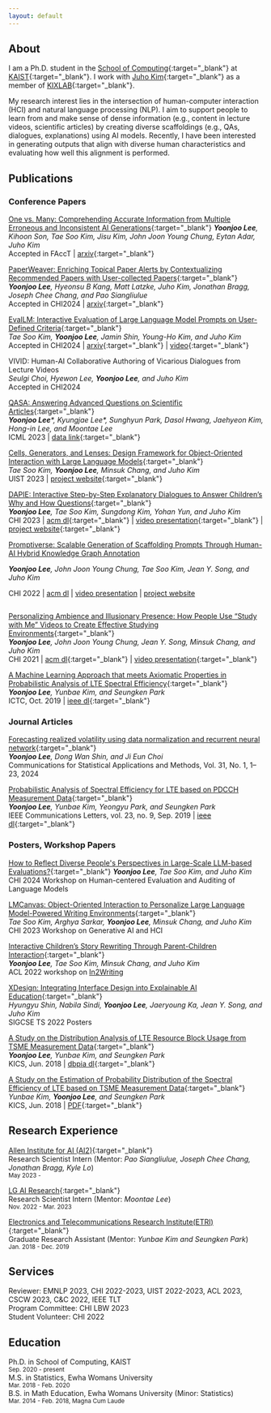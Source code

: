```yaml
---
layout: default
---
```


## About

I am a Ph.D. student in the [School of Computing](https://cs.kaist.ac.kr/){:target="_blank"} at [KAIST](https://www.kaist.ac.kr/){:target="_blank"}. I work with [Juho Kim](https://juhokim.com/){:target="_blank"} as a member of [KIXLAB](https://www.kixlab.org/){:target="_blank"}.

My research interest lies in the intersection of human-computer interaction (HCI) and natural language processing (NLP). I aim to support people to learn from and make sense of dense information (e.g., content in lecture videos, scientific articles) by creating diverse scaffoldings (e.g., QAs, dialogues, explanations) using AI models. Recently, I have been interested in generating outputs that align with diverse human characteristics and evaluating how well this alignment is performed.

## Publications

### Conference Papers

[One vs. Many: Comprehending Accurate Information from Multiple Erroneous and Inconsistent AI Generations](https://arxiv.org/abs/2405.05581){:target="_blank"}
_**Yoonjoo Lee**, Kihoon Son, Tae Soo Kim, Jisu Kim, John Joon Young Chung, Eytan Adar, Juho Kim_\
Accepted in FAccT | [arxiv](https://arxiv.org/abs/2405.05581){:target="_blank"}

[PaperWeaver: Enriching Topical Paper Alerts by Contextualizing Recommended Papers with User-collected Papers](https://arxiv.org/pdf/2403.02939.pdf){:target="_blank"}  
_**Yoonjoo Lee**, Hyeonsu B Kang, Matt Latzke, Juho Kim, Jonathan Bragg, Joseph Chee Chang, and Pao Siangliulue_\
Accepted in CHI2024 | [arxiv](https://arxiv.org/pdf/2403.02939.pdf){:target="_blank"}

[EvalLM: Interactive Evaluation of Large Language Model Prompts on User-Defined Criteria](https://arxiv.org/pdf/2309.13633.pdf){:target="_blank"}  
_Tae Soo Kim, **Yoonjoo Lee**, Jamin Shin, Young-Ho Kim, and Juho Kim_\
Accepted in CHI2024 | [arxiv](https://arxiv.org/pdf/2309.13633.pdf){:target="_blank"} | [video](https://www.youtube.com/watch?v=7hvTnhiCO7Y){:target="_blank"}

VIVID: Human-AI Collaborative Authoring of Vicarious Dialogues from Lecture Videos\
_Seulgi Choi, Hyewon Lee, **Yoonjoo Lee**, and Juho Kim_\
Accepted in CHI2024 

[QASA: Answering Advanced Questions on Scientific Articles](https://yoonjoolee.com/assets/papers/QASA_ICML2023.pdf){:target="_blank"}\
_**Yoonjoo Lee**\*, Kyungjae Lee\*, Sunghyun Park, Dasol Hwang, Jaehyeon Kim, Hong-in Lee, and Moontae Lee_\
ICML 2023 | [data link](https://github.com/lgresearch/QASA){:target="_blank"}

[Cells, Generators, and Lenses: Design Framework for Object-Oriented Interaction with Large Language Models](https://kixlab.github.io/website-files/2023/uist2023-llmobjects-paper.pdf){:target="_blank"}  
_Tae Soo Kim, **Yoonjoo Lee**, Minsuk Chang, and Juho Kim_\
UIST 2023 | [project website](https://llm-objects.kixlab.org/){:target="_blank"}

[DAPIE: Interactive Step-by-Step Explanatory Dialogues to Answer Children’s Why and How Questions](https://kixlab.github.io/website-files/2023/chi2023-childQA-paper.pdf){:target="_blank"}  
_**Yoonjoo Lee**, Tae Soo Kim, Sungdong Kim, Yohan Yun, and Juho Kim_\
CHI 2023 | [acm dl](https://dl.acm.org/doi/10.1145/3544548.3581369){:target="_blank"} | [video presentation](https://www.youtube.com/watch?v=nBdIhI66_vY){:target="_blank"} | [project website](https://dapie.kixlab.org/){:target="_blank"}


<div style="display: flex; flex-direction: row; gap: 12px;">
    <div>
        <a href="https://kixlab.github.io/website-files/2022/chi2022-promptiverse-paper.pdf" target="_blank">
            Promptiverse: Scalable Generation of Scaffolding Prompts Through Human-AI Hybrid Knowledge Graph Annotation
        </a>
        <p style="margin-bottom: 0px"><i><b>Yoonjoo Lee</b>, John Joon Young Chung, Tae Soo Kim, Jean Y. Song, and Juho Kim</i></p>
        <p>CHI 2022 | <a href="https://dl.acm.org/doi/abs/10.1145/3491102.3502087" target="_blank">acm dl</a> | <a href="https://www.youtube.com/watch?v=jvtsD73-Hqw" target="_blank">
            video presentation</a> | <a href="https://promptiverse.kixlab.org" target="_blank">
            project website</a></p>
    </div>
</div>

[Personalizing Ambience and Illusionary Presence: How People Use “Study with Me” Videos to Create Effective Studying Environments](https://kixlab.github.io/website-files/2021/chi2021-Studywithme-paper.pdf){:target="_blank"}  
_**Yoonjoo Lee**, John Joon Young Chung, Jean Y. Song, Minsuk Chang, and Juho Kim_\
CHI 2021 | [acm dl](https://dl.acm.org/doi/10.1145/3411764.3445222){:target="_blank"} | [video presentation](https://www.youtube.com/watch?v=jm8jTmhHbwI){:target="_blank"}

[A Machine Learning Approach that meets Axiomatic Properties in Probabilistic Analysis of LTE Spectral Efficiency](https://yoonjoolee.com/assets/papers/ICTC19_MLbasedSEAnalysis.pdf){:target="_blank"}  
_**Yoonjoo Lee**, Yunbae Kim, and Seungken Park_\
ICTC, Oct. 2019 | [ieee dl](https://ieeexplore.ieee.org/document/8939989){:target="_blank"}


### Journal Articles

[Forecasting realized volatility using data normalization and recurrent neural network](https://yoonjoolee.com/assets/papers/CSAM_RV_paper.pdf){:target="_blank"}  
_**Yoonjoo Lee**, Dong Wan Shin, and Ji Eun Choi_\
Communications for Statistical Applications and Methods, Vol. 31, No. 1, 1–23, 2024

[Probabilistic Analysis of Spectral Efficiency for LTE based on PDCCH Measurement Data](https://yoonjoolee.com/assets/papers/IEEE-AnalysisofSpectralEfficiency.pdf){:target="_blank"}  
_**Yoonjoo Lee**, Yunbae Kim, Yeongyu Park, and Seungken Park_\
IEEE Communications Letters, vol. 23, no. 9, Sep. 2019 | [ieee dl](https://ieeexplore.ieee.org/document/8750883){:target="_blank"}

### Posters, Workshop Papers

[How to Reflect Diverse People's Perspectives in Large-Scale LLM-based Evaluations?](https://heal-workshop.github.io/papers/34_how_to_reflect_diverse_people_.pdf){:target="_blank"}
_**Yoonjoo Lee**, Tae Soo Kim, and Juho Kim_\
CHI 2024 Workshop on Human-centered Evaluation and Auditing of Language Models

[LMCanvas: Object-Oriented Interaction to Personalize Large Language Model-Powered Writing Environments](https://kixlab.github.io/website-files/2023/chi2023-workshop-lmcanvas-paper.pdf){:target="_blank"}  
_Tae Soo Kim, Arghya Sarkar, **Yoonjoo Lee**, Minsuk Chang, and Juho Kim_\
CHI 2023 Workshop on Generative AI and HCI

[Interactive Children’s Story Rewriting Through Parent-Children Interaction](https://kixlab.github.io/website-files/2022/acl2022-workshop-childrenstory-paper.pdf){:target="_blank"}  
_**Yoonjoo Lee**, Tae Soo Kim, Minsuk Chang, and Juho Kim_\
ACL 2022 workshop on [In2Writing](https://in2writing.glitch.me/)

[XDesign: Integrating Interface Design into Explainable AI Education](https://kixlab.github.io/website-files/2022/sigcse2022-poster-XDesign-paper.pdf){:target="_blank"}  
_Hyungyu Shin, Nabila Sindi, **Yoonjoo Lee**, Jaeryoung Ka, Jean Y. Song, and Juho Kim_\
SIGCSE TS 2022 Posters 

[A Study on the Distribution Analysis of LTE Resource Block Usage from TSME Measurement Data](https://yoonjoolee.com/assets/papers/KICS18_RBUsageAnalysis.pdf){:target="_blank"}  
_**Yoonjoo Lee**, Yunbae Kim, and Seungken Park_\
KICS, Jun. 2018 | [dbpia dl](http://www.dbpia.co.kr/journal/articleDetail?nodeId=NODE07512759&language=ko_KR){:target="_blank"}

[A Study on the Estimation of Probability Distribution of the Spectral Efficiency of LTE based on TSME Measurement Data](https://yoonjoolee.com/assets/papers/KICS18_SpectralEfficiencyAnalysis.pdf){:target="_blank"}  
_Yunbae Kim, **Yoonjoo Lee**, and Seungken Park_\
KICS, Jun. 2018 | [PDF](http://www.dbpia.co.kr/journal/articleDetail?nodeId=NODE07512760){:target="_blank"}

## Research Experience
[Allen Institute for AI (AI2)](https://allenai.org/){:target="_blank"}  
Research Scientist Intern (Mentor: _Pao Siangliulue, Joseph Chee Chang, Jonathan Bragg, Kyle Lo_)\
<sup>May 2023 - </sup>

[LG AI Research](https://www.lgresearch.ai/){:target="_blank"}  
Research Scientist Intern (Mentor: _Moontae Lee_)\
<sup>Nov. 2022 - Mar. 2023</sup>

[Electronics and Telecommunications Research Institute(ETRI)](https://www.etri.re.kr/eng/main/main.etri){:target="_blank"}  
Graduate Research Assistant (Mentor: _Yunbae Kim and Seungken Park_)\
<sup>Jan. 2018 - Dec. 2019</sup>

## Services
Reviewer: EMNLP 2023, CHI 2022-2023, UIST 2022-2023, ACL 2023, CSCW 2023, C&C 2022, IEEE TLT\
Program Committee: CHI LBW 2023\
Student Volunteer: CHI 2022

## Education
Ph.D. in School of Computing, KAIST\
<sup>Sep. 2020 - present</sup>\
M.S. in Statistics, Ewha Womans University\
<sup>Mar. 2018 - Feb. 2020</sup>\
B.S. in Math Education, Ewha Womans University (Minor: Statistics)\
<sup>Mar. 2014 - Feb. 2018, Magna Cum Laude</sup>
